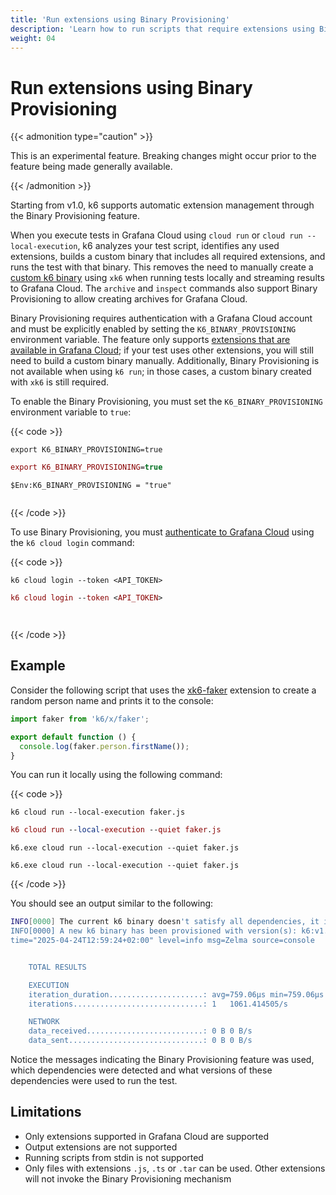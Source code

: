 ```yaml
---
title: 'Run extensions using Binary Provisioning'
description: 'Learn how to run scripts that require extensions using Binary Provisioning.'
weight: 04
---
```


# Run extensions using Binary Provisioning

{{< admonition type="caution" >}}

This is an experimental feature. Breaking changes might occur prior to the feature being made generally available.

{{< /admonition >}}

Starting from v1.0, k6 supports automatic extension management through the Binary Provisioning feature.

When you execute tests in Grafana Cloud using `cloud run` or `cloud run --local-execution`, k6 analyzes your test script, identifies any used extensions, builds a custom binary that includes all required extensions, and runs the test with that binary. This removes the need to manually create a [custom k6 binary](https://grafana.com/docs/k6/<K6_VERSION>/extensions/#xk6-makes-custom-binaries) using `xk6` when running tests locally and streaming results to Grafana Cloud. The `archive` and `inspect` commands also support Binary Provisioning to allow creating archives for  Grafana Cloud.

Binary Provisioning requires authentication with a Grafana Cloud account and must be explicitly enabled by setting the `K6_BINARY_PROVISIONING` environment variable. The feature only supports [extensions that are available in Grafana Cloud](https://grafana.com/docs/grafana-cloud/testing/k6/author-run/use-k6-extensions/#supported-extensions-in-grafana-cloud); if your test uses other extensions, you will still need to build a custom binary manually. Additionally, Binary Provisioning is not available when using `k6 run`; in those cases, a custom binary created with `xk6` is still required.

To enable the Binary Provisioning, you must set the `K6_BINARY_PROVISIONING` environment variable to `true`:

{{< code >}}

```linux
export K6_BINARY_PROVISIONING=true
```

```mac
export K6_BINARY_PROVISIONING=true
```

```windows-powershell
$Env:K6_BINARY_PROVISIONING = "true"

```

```windows
```

{{< /code >}}


To use Binary Provisioning, you must [authenticate to Grafana Cloud](https://grafana.com/docs/grafana-cloud/testing/k6/author-run/tokens-and-cli-authentication/#authenticate-with-the-login-command) using the `k6 cloud login` command:

{{< code >}}

```linux
k6 cloud login --token <API_TOKEN>
```

```mac
k6 cloud login --token <API_TOKEN>
```

```windows-powershell

```

```windows
```

{{< /code >}}


## Example

Consider the following script that uses the [xk6-faker](https://github.com/grafana/xk6-faker) extension to create a random person name and prints it to the console:

<!-- md-k6:skip -->

```javascript
import faker from 'k6/x/faker';

export default function () {
  console.log(faker.person.firstName());
}
```

You can run it locally using the following command:

{{< code >}}


```linux
k6 cloud run --local-execution faker.js
```

```mac
k6 cloud run --local-execution --quiet faker.js
```

```windows-powershell
k6.exe cloud run --local-execution --quiet faker.js

```

```windows
k6.exe cloud run --local-execution --quiet faker.js
```

{{< /code >}}

You should see an output similar to the following:


```sh
INFO[0000] The current k6 binary doesn't satisfy all dependencies, it is required to provision a custom binary.  deps="k6/x/faker*"
INFO[0000] A new k6 binary has been provisioned with version(s): k6:v1.0.0 k6/x/faker:v0.4.3
time="2025-04-24T12:59:24+02:00" level=info msg=Zelma source=console


    TOTAL RESULTS

    EXECUTION
    iteration_duration.....................: avg=759.06µs min=759.06µs med=759.06µs max=759.06µs p(90)=759.06µs p(95)=759.06µs
    iterations.............................: 1   1061.414505/s

    NETWORK
    data_received..........................: 0 B 0 B/s
    data_sent..............................: 0 B 0 B/s
```

Notice the messages indicating the Binary Provisioning feature was used, which dependencies were detected and what versions of these dependencies were used to run the test.

## Limitations

- Only extensions supported in Grafana Cloud are supported
- Output extensions are not supported
- Running scripts from stdin is not supported
- Only files with extensions `.js`, `.ts` or `.tar` can be used. Other extensions will not invoke the Binary Provisioning mechanism

